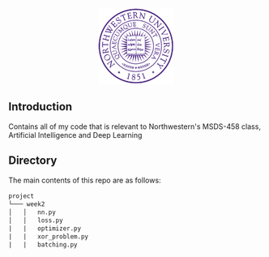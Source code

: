 <p align="center">
  <img width="150" src="media/nu_logo.png">
  </a>
</p>

## Introduction
Contains all of my code that is relevant to Northwestern's MSDS-458 class, Artificial Intelligence and Deep Learning

## Directory
The main contents of this repo are as follows:
```
project
└─── week2
│   │   nn.py 
│   │   loss.py
|   |   optimizer.py
|   |   xor_problem.py
|   |   batching.py